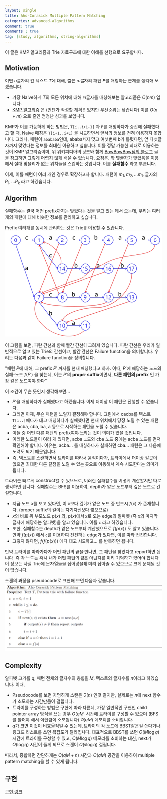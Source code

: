 ```yaml
---
layout: single
title: Aho-Corasick Multiple Pattern Matching
categories: advanced-algorithms
comment: true
comments : true
tag: [study, algorithms, string-algorithms] 
---
```


이 글은 KMP 알고리즘과 Trie 자료구조에 대한 이해를 선행으로 요구합니다. 

## Motivation
어떤 $n$글자의 긴 텍스트 $T$에 대해, 짧은 $m$글자의 패턴 $P$를 매칭하는 문제를 생각해 보겠습니다. 
- 가장 Naive하게 $T$의 모든 위치에 대해 $m$글자를 매칭해보는 알고리즘은 $O(nm)$ 입니다. 
- [KMP 알고리즘](https://en.wikipedia.org/wiki/Knuth%E2%80%93Morris%E2%80%93Pratt_algorithm) 은 (언젠가 작성할 계획은 있지만 우선순위는 낮습니다) 이를 $O(n + m)$ 으로 줄인 엄청난 성과를 보입니다. 

KMP가 이를 가능하게 하는 방법은, `T[i..i+L-1]` 과 `P`를 매칭하다가 중간에 실패했다고 할 때, Naive 매칭은 `T[i+1..i+L]` 을 시도하면서 앞서의 정보를 전혀 이용하지 못합니다. 그러나, 패턴이 `abababa`인데, ababa까지 맞고 여섯번째 b가 틀렸다면, 앞 다섯글자까지 맞았다는 정보를 최대한 이용하고 싶습니다. 이를 정말 가능한 최대로 이용하는 것이 KMP 알고리즘이며, 위 위키피디아의 링크와 함께 [BowBowBow님의 블로그](https://bowbowbow.tistory.com/6) 글을 참고하면 그렇게 어렵지 않게 배울 수 있습니다. 요점은, 앞 몇글자가 맞았음을 이용해서 절대 맞을리가 없는 위치들을 스킵하는 것입니다. 이를 **실패함수** 라고 부릅니다.

이제, 이를 패턴이 여러 개인 경우로 확장하고자 합니다. 패턴이 $m_1, m_2, \dots m_k$ 글자의 $P_1, \dots P_k$ 라고 하겠습니다.

## Algorithm
실패함수는 결국 어떤 prefix까지는 맞았다는 것을 알고 있는 데서 오는데, 우리는 여러 개의 패턴에 대해 비슷한 정보를 관리하고 싶습니다. 

Prefix 여러개를 동시에 관리하는 것은 Trie를 이용할 수 있습니다. 
![picture 1](../../images/a9c2c1743cbd0e6d4b5a6ec257e0bd5864552d77867f1eadf2eb9747fb4a87c5.png)  

이 그림을 보면, 파란 간선과 함께 빨간 간선이 그려져 있습니다. 파란 간선은 우리가 일반적으로 알고 있는 Trie의 간선이고, 빨간 간선은 Failure function을 의미합니다. 우리는 다음과 같이 Failure function을 정의합니다. 

"패턴 $P$에 대해, 그 prefix $P'$ 까지를 현재 매칭했다고 하자. 이때, $P'$에 해당하는 노드의 실패-노드 $f(P')$ 을 찾는데, 이는 $P'$의 **proper suffix**이면서, **다른 패턴의 prefix** 인 가장 깊은 노드여야 한다"

이 조건이 무슨 뜻인지 생각해보면...
- $P'$을 매칭하다가 실패했다고 하겠습니다. 이제 더이상 이 패턴은 진행할 수 없습니다.
- 그러면 이제, 무슨 패턴을 노릴지 결정해야 합니다. 그림에서 cacba를 텍스트 `T[i..]`에다가 대고 매칭하다가 실패했다면 현재 위치에서 당장 노릴 수 있는 패턴은 acba, cba, ba, a 등으로 시작하는 패턴을 노릴 수 있습니다. 
- 이들 중 어떤 다른 패턴의 prefix여야 노리는 것이 의미가 있을 것입니다.  
- 이러한 노드들이 여러 개 있다면, acba 노드와 cba 노드 중에는 acba 노드를 먼저 확인해야 합니다. 이유는, acba... 를 매칭하다가 실패하면 cba... 패턴은 그 다음에 노려도 되기 때문입니다. 
- 즉, 텍스트를 스캔하면서 트라이를 따라서 움직이다가, 트라이에서 더이상 갈곳이 없으면 최대한 다른 끝점을 노릴 수 있는 곳으로 이동해서 계속 시도한다는 의미가 됩니다. 

트라이는 빠르게 construct할 수 있으므로, 이러한 실패함수를 어떻게 계산할지만 따로 생각하면 됩니다. 실패함수는 BFS를 이용하여, depth가 얕은 노드부터 깊은 노드로 건설합니다. 
- 지금 노드 $x$를 보고 있다면, 이 $x$보다 깊이가 얕은 노드 중 반드시 $f(x)$ 가 존재합니다. (proper suffix의 길이는 자기자신보다 짧으므로) 
- $x$의 바로 위 부모노드 $p(x)$ 와, $p(x)$에서 $x$로 오는 edge의 알파벳 (즉 $x$의 마지막 글자에 해당하는 알파벳)을 알고 있습니다. 이를 `c` 라고 하겠습니다.  
- 또한, 실패함수는 depth가 얕은 노드부터 계산했으므로 $f(p(x))$ 도 알고 있습니다. 만약 $f(p(x))$ 에서 `c`를 이용하여 전진하는 edge가 있다면, 이를 따라 전진합니다.
- 그렇지 않다면, $f(f(p(x)))$ 에다 대고 시도하고... 를 반복하면 됩니다. 

만약 트라이를 따라가다가 어떤 패턴의 끝을 만나면, 그 패턴을 찾았다고 report하면 됩니다. 즉 각 노드는 혹시 내가 어떤 패턴의 끝은 아닌지를 미리 기억하고 있어야 합니다. 이 정보는 사실 Trie에 문자열들을 집어넣을때 미리 잡아줄 수 있으므로 크게 문제될 것이 없습니다. 

스캔의 과정을 pseudocode로 표현해 보면 다음과 같습니다.
![picture 2](../../images/6027d1807c7529d3d303be17844021b919f73bbb3ead7fdfbafc7590b459126b.png)  

## Complexity
알파벳 크기를 $q$, 패턴 전체의 글자수의 총합을 $M$, 텍스트의 글자수를 $n$이라고 하겠습니다. 이때, 
- Pseudocode를 보면 자명하게 스캔은 $O(n)$ 인것 같지만, 실제로는 $n$에 next 함수가 소모하는 시간만큼이 걸립니다. 
- 트라이를 구성하는 방법은 구현에 따라 다른데, 가장 일반적인 구현인 child pointer array 방식을 쓰는 경우 $O(qM)$ 시간에 트라이를 구성할 수 있으며 (BFS를 돌려야 해서 이만큼이 소모됩니다) $O(qM)$ 메모리를 소비합니다. 
- $q$가 크면 이것이 비효율적일 수 있는데, 트라이의 각 노드에 BBST같은걸 쓴다거나 링크드 리스트를 쓰면 복잡도가 달라집니다. 대표적으로 BBST를 쓰면 $O(M \log q)$ 시간에 트라이를 구성할 수 있고, $O(M \log q)$ 메모리를 소비하는 대신, next가 $O(\log q)$ 시간이 들게 되므로 스캔이 $O(n \log q)$ 걸립니다. 

따라서, 종합하면 간단하게는 $O(qM + n)$ 시간과 $O(qM)$ 공간을 이용하여 multiple pattern matching을 할 수 있게 됩니다. 

## 구현 
[구현 링크](http://boj.kr/d7bb9f5436ed4277ae0829584ceb0b4a)